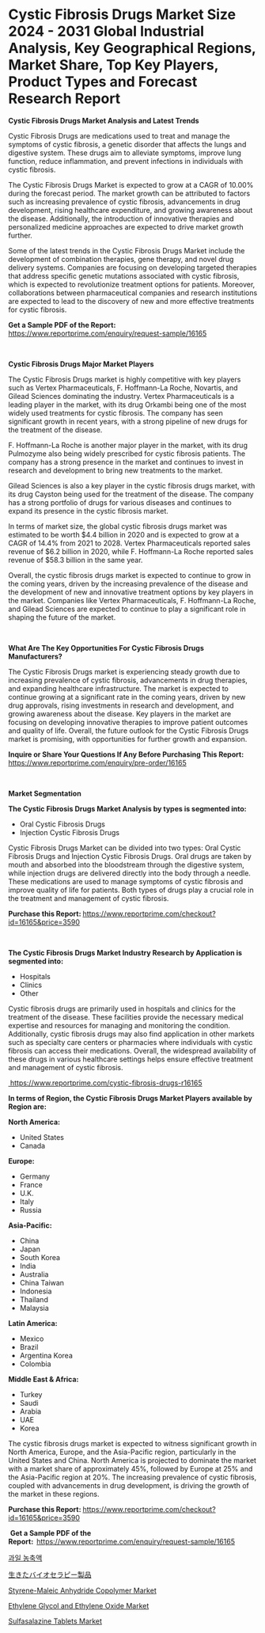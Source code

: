 <p><h1>Cystic Fibrosis Drugs Market Size 2024 - 2031 Global Industrial Analysis, Key Geographical Regions, Market Share, Top Key Players, Product Types and Forecast Research Report</h1></p><p><strong>Cystic Fibrosis Drugs Market Analysis and Latest Trends</strong></p>
<p><p>Cystic Fibrosis Drugs are medications used to treat and manage the symptoms of cystic fibrosis, a genetic disorder that affects the lungs and digestive system. These drugs aim to alleviate symptoms, improve lung function, reduce inflammation, and prevent infections in individuals with cystic fibrosis.</p><p>The Cystic Fibrosis Drugs Market is expected to grow at a CAGR of 10.00% during the forecast period. The market growth can be attributed to factors such as increasing prevalence of cystic fibrosis, advancements in drug development, rising healthcare expenditure, and growing awareness about the disease. Additionally, the introduction of innovative therapies and personalized medicine approaches are expected to drive market growth further.</p><p>Some of the latest trends in the Cystic Fibrosis Drugs Market include the development of combination therapies, gene therapy, and novel drug delivery systems. Companies are focusing on developing targeted therapies that address specific genetic mutations associated with cystic fibrosis, which is expected to revolutionize treatment options for patients. Moreover, collaborations between pharmaceutical companies and research institutions are expected to lead to the discovery of new and more effective treatments for cystic fibrosis.</p></p>
<p><strong>Get a Sample PDF of the Report:&nbsp;</strong> <a href="https://www.reportprime.com/enquiry/request-sample/16165">https://www.reportprime.com/enquiry/request-sample/16165</a></p>
<p>&nbsp;</p>
<p><strong>Cystic Fibrosis Drugs Major Market Players</strong></p>
<p><p>The Cystic Fibrosis Drugs market is highly competitive with key players such as Vertex Pharmaceuticals, F. Hoffmann-La Roche, Novartis, and Gilead Sciences dominating the industry. Vertex Pharmaceuticals is a leading player in the market, with its drug Orkambi being one of the most widely used treatments for cystic fibrosis. The company has seen significant growth in recent years, with a strong pipeline of new drugs for the treatment of the disease.</p><p>F. Hoffmann-La Roche is another major player in the market, with its drug Pulmozyme also being widely prescribed for cystic fibrosis patients. The company has a strong presence in the market and continues to invest in research and development to bring new treatments to the market.</p><p>Gilead Sciences is also a key player in the cystic fibrosis drugs market, with its drug Cayston being used for the treatment of the disease. The company has a strong portfolio of drugs for various diseases and continues to expand its presence in the cystic fibrosis market.</p><p>In terms of market size, the global cystic fibrosis drugs market was estimated to be worth $4.4 billion in 2020 and is expected to grow at a CAGR of 14.4% from 2021 to 2028. Vertex Pharmaceuticals reported sales revenue of $6.2 billion in 2020, while F. Hoffmann-La Roche reported sales revenue of $58.3 billion in the same year.</p><p>Overall, the cystic fibrosis drugs market is expected to continue to grow in the coming years, driven by the increasing prevalence of the disease and the development of new and innovative treatment options by key players in the market. Companies like Vertex Pharmaceuticals, F. Hoffmann-La Roche, and Gilead Sciences are expected to continue to play a significant role in shaping the future of the market.</p></p>
<p>&nbsp;</p>
<p><strong>What Are The Key Opportunities For Cystic Fibrosis Drugs Manufacturers?</strong></p>
<p><p>The Cystic Fibrosis Drugs market is experiencing steady growth due to increasing prevalence of cystic fibrosis, advancements in drug therapies, and expanding healthcare infrastructure. The market is expected to continue growing at a significant rate in the coming years, driven by new drug approvals, rising investments in research and development, and growing awareness about the disease. Key players in the market are focusing on developing innovative therapies to improve patient outcomes and quality of life. Overall, the future outlook for the Cystic Fibrosis Drugs market is promising, with opportunities for further growth and expansion.</p></p>
<p><strong>Inquire or Share Your Questions If Any Before Purchasing This Report:</strong> <a href="https://www.reportprime.com/enquiry/pre-order/16165">https://www.reportprime.com/enquiry/pre-order/16165</a></p>
<p>&nbsp;</p>
<p><strong>Market Segmentation</strong></p>
<p><strong>The Cystic Fibrosis Drugs Market Analysis by types is segmented into:</strong></p>
<p><ul><li>Oral Cystic Fibrosis Drugs</li><li>Injection Cystic Fibrosis Drugs</li></ul></p>
<p><p>Cystic Fibrosis Drugs Market can be divided into two types: Oral Cystic Fibrosis Drugs and Injection Cystic Fibrosis Drugs. Oral drugs are taken by mouth and absorbed into the bloodstream through the digestive system, while injection drugs are delivered directly into the body through a needle. These medications are used to manage symptoms of cystic fibrosis and improve quality of life for patients. Both types of drugs play a crucial role in the treatment and management of cystic fibrosis.</p></p>
<p><strong>Purchase this Report:&nbsp;</strong><a href="https://www.reportprime.com/checkout?id=16165&price=3590">https://www.reportprime.com/checkout?id=16165&price=3590</a></p>
<p>&nbsp;</p>
<p><strong>The Cystic Fibrosis Drugs Market Industry Research by Application is segmented into:</strong></p>
<p><ul><li>Hospitals</li><li>Clinics</li><li>Other</li></ul></p>
<p><p>Cystic fibrosis drugs are primarily used in hospitals and clinics for the treatment of the disease. These facilities provide the necessary medical expertise and resources for managing and monitoring the condition. Additionally, cystic fibrosis drugs may also find application in other markets such as specialty care centers or pharmacies where individuals with cystic fibrosis can access their medications. Overall, the widespread availability of these drugs in various healthcare settings helps ensure effective treatment and management of cystic fibrosis.</p></p>
<p><a href="https://www.reportprime.com/cystic-fibrosis-drugs-r16165">&nbsp;https://www.reportprime.com/cystic-fibrosis-drugs-r16165</a></p>
<p><strong>In terms of Region, the Cystic Fibrosis Drugs Market Players available by Region are:</strong></p>
<p>
    <p> <strong> North America: </strong>
        <ul>
            <li>United States</li>
            <li>Canada</li>
        </ul>
        </p> 
    <p> <strong> Europe: </strong>
        <ul>
            <li>Germany</li>
            <li>France</li>
            <li>U.K.</li>
            <li>Italy</li>
            <li>Russia</li>
        </ul>
        </p> 
    <p> <strong> Asia-Pacific: </strong>
        <ul>
            <li>China</li>
            <li>Japan</li>
            <li>South Korea</li>
            <li>India</li>
            <li>Australia</li>
            <li>China Taiwan</li>
            <li>Indonesia</li>
            <li>Thailand</li>
            <li>Malaysia</li>
        </ul>
        </p> 
    <p> <strong> Latin America: </strong>
        <ul>
            <li>Mexico</li>
            <li>Brazil</li>
            <li>Argentina Korea</li>
            <li>Colombia</li>
        </ul>
        </p> 
    <p> <strong> Middle East & Africa: </strong>
        <ul>
            <li>Turkey</li>
            <li>Saudi</li>
            <li>Arabia</li>
            <li>UAE</li>
            <li>Korea</li>
        </ul>
    </p>
    </p>
<p><p>The cystic fibrosis drugs market is expected to witness significant growth in North America, Europe, and the Asia-Pacific region, particularly in the United States and China. North America is projected to dominate the market with a market share of approximately 45%, followed by Europe at 25% and the Asia-Pacific region at 20%. The increasing prevalence of cystic fibrosis, coupled with advancements in drug development, is driving the growth of the market in these regions.</p></p>
<p><strong>Purchase this Report: </strong><a href="https://www.reportprime.com/checkout?id=16165&price=3590">https://www.reportprime.com/checkout?id=16165&price=3590</a></p>
<p>&nbsp;<strong>Get a Sample PDF of the Report:&nbsp;&nbsp;</strong><a href="https://www.reportprime.com/enquiry/request-sample/16165">https://www.reportprime.com/enquiry/request-sample/16165</a></p>
<p><strong></strong></p>
<p><p><a href="https://github.com/vsr06p4p49/Market-Research-Report-List-1/blob/main/543863837460.md">과일 농축액</a></p><p><a href="https://github.com/mohamedbakry57/Market-Research-Report-List-3/blob/main/206988025900.md">生きたバイオセラピー製品</a></p><p><a href="https://www.linkedin.com/pulse/global-styrene-maleic-anhydride-copolymer-market-size-lfa8c?trackingId=0PptUSjc05HnLVoro2f4JQ%3D%3D">Styrene-Maleic Anhydride Copolymer Market</a></p><p><a href="https://www.linkedin.com/pulse/ethylene-glycol-oxide-market-provides-detailed-segmentation-prfac?trackingId=H8fgBQiHbvGhD2JiE87l7A%3D%3D">Ethylene Glycol and Ethylene Oxide Market</a></p><p><a href="https://github.com/Sinjinluong3e0awx2m195k76/Market-Research-Report-List-2/blob/main/sulfasalazine-tablets-market.md">Sulfasalazine Tablets Market</a></p></p>